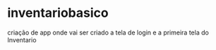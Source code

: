 # inventariobasico
criação de app onde vai ser criado a tela de login e a primeira tela do Inventario
